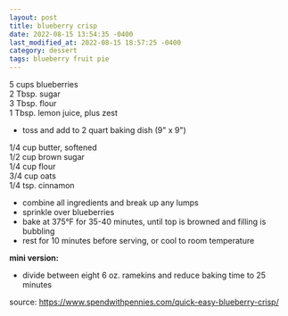 ```yaml
---
layout: post
title: blueberry crisp
date: 2022-08-15 13:54:35 -0400
last_modified_at: 2022-08-15 18:57:25 -0400
category: dessert
tags: blueberry fruit pie
---
```


5 cups blueberries  
2 Tbsp. sugar  
3 Tbsp. flour  
1 Tbsp. lemon juice, plus zest  
* toss and add to 2 quart baking dish (9" x 9")

1/4 cup butter, softened  
1/2 cup brown sugar  
1/4 cup flour  
3/4 cup oats  
1/4 tsp. cinnamon  
* combine all ingredients and break up any lumps
* sprinkle over blueberries
* bake at 375°F for 35-40 minutes, until top is browned and filling is bubbling
* rest for 10 minutes before serving, or cool to room temperature

**mini version:**
* divide between eight 6 oz. ramekins and reduce baking time to 25 minutes

source: <https://www.spendwithpennies.com/quick-easy-blueberry-crisp/>
